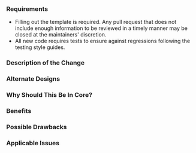 ### Requirements

* Filling out the template is required. Any pull request that does not include enough information to be reviewed in a timely manner may be closed at the maintainers' discretion.
* All new code requires tests to ensure against regressions following the testing style guides.

### Description of the Change

<!--

We must be able to understand the design of your change from this description. If we can't get a good idea of what the code will be doing from the description here, the pull request may be closed at the maintainers' discretion. Keep in mind that the maintainer reviewing this Pull Request (PR) may not be familiar with or have worked with the code here recently, so please walk us through the concepts.

-->

### Alternate Designs

<!-- Explain what other alternates were considered and why the proposed version was selected. -->

### Why Should This Be In Core?

<!-- Explain why this functionality should be in CodeBlueDev/CodeBlueDev.PluralSight.Core.Models as opposed to a separate library. -->

### Benefits

<!-- What benefits will be realized by the code change? -->

### Possible Drawbacks

<!-- What are the possible side-effects or negative impacts of the code change? -->

### Applicable Issues

<!-- Enter any applicable Issues here -->